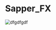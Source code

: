 # Sapper_FX

![dfgdfgdf](https://user-images.githubusercontent.com/84266445/155039320-818b7517-45bb-4b63-9012-132bacb0d087.PNG)
